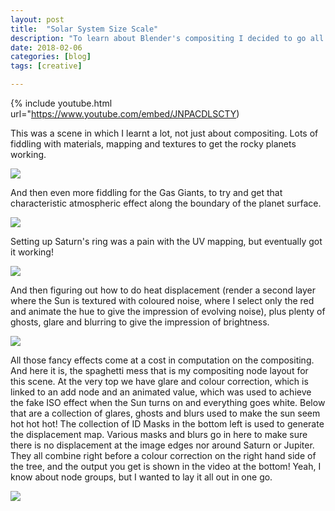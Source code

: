 ```yaml
---
layout: post
title:  "Solar System Size Scale"
description: "To learn about Blender's compositing I decided to go all dramatic in an very astronomical way."
date: 2018-02-06
categories: [blog]
tags: [creative]

---
```


{% include youtube.html url="https://www.youtube.com/embed/JNPACDLSCTY)

This was a scene in which I learnt a lot, not just about compositing. Lots of fiddling with materials, mapping
and textures to get the rocky planets working.

![](render2.jpg)

And then even more fiddling for the Gas Giants, to try and get that characteristic atmospheric effect
along the boundary of the planet surface. 

![](render3.jpg)

Setting up Saturn's ring was a pain with the UV mapping, but eventually got it working!

![](render4.jpg)

And then figuring out how to do heat displacement (render a second layer where the Sun is textured
with coloured noise, where I select only the red and animate the hue to give the impression of evolving noise), 
plus plenty of ghosts, glare and blurring to give the impression of brightness.

![](cover.jpg)

All those fancy effects come at a cost in computation on the compositing. And here it is, the spaghetti mess
that is my compositing node layout for this scene. At the very top we have glare and colour correction, which
is linked to an add node and an animated value, which was used to achieve the fake ISO effect when the Sun turns
on and everything goes white. Below that are a collection of glares, ghosts and blurs used to make the sun seem hot hot hot!
The collection of ID Masks in the bottom left is used to generate the displacement map. Various masks and blurs go in
here to make sure there is no displacement at the image edges nor around Saturn or Jupiter. They all
combine right before a colour correction on the right hand side of the tree, and the output you get is shown in the video 
at the bottom! Yeah, I know about node groups, but I wanted to lay it all out in one go.

![](compositor.jpg?class="img-large")



